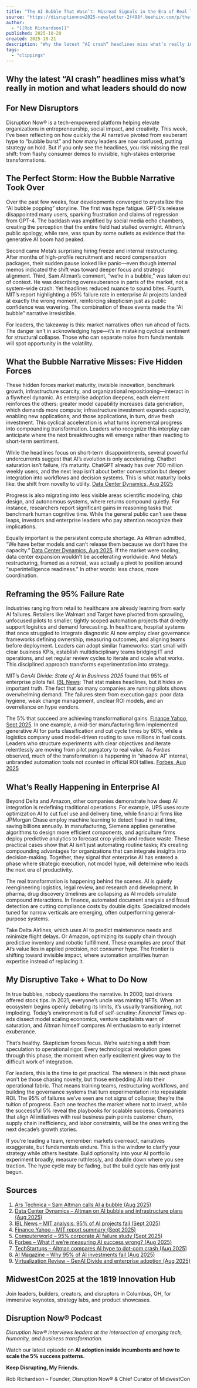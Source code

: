 ```yaml
---
title: "The AI Bubble That Wasn’t: Misread Signals in the Era of Real Transformation"
source: "https://disruptionnow2025-newsletter-2f498f.beehiiv.com/p/the-ai-bubble-that-wasn-t-misread-signals-in-the-era-of-real-transformation?utm_source=disruptionnow2025-newsletter-2f498f.beehiiv.com&utm_medium=newsletter&utm_campaign=the-ai-bubble-that-wasn-t-misread-signals-in-the-era-of-real-transformation"
author:
  - "[[Rob Richardson]]"
published: 2025-10-20
created: 2025-10-21
description: "Why the latest “AI crash” headlines miss what’s really in motion and what leaders should do now"
tags:
  - "clippings"
---
```

## Why the latest “AI crash” headlines miss what’s really in motion and what leaders should do now

## For New Disruptors

Disruption Now® is a tech-empowered platform helping elevate organizations in entrepreneurship, social impact, and creativity. This week, I’ve been reflecting on how quickly the AI narrative pivoted from exuberant hype to “bubble burst” and how many leaders are now confused, putting strategy on hold. But if you only see the headlines, you risk missing the real shift: from flashy consumer demos to invisible, high-stakes enterprise transformations.

## The Perfect Storm: How the Bubble Narrative Took Over

Over the past few weeks, four developments converged to crystallize the “AI bubble popping” storyline. The first was hype fatigue. GPT-5’s release disappointed many users, sparking frustration and claims of regression from GPT-4. The backlash was amplified by social media echo chambers, creating the perception that the entire field had stalled overnight. Altman’s public apology, while rare, was spun by some outlets as evidence that the generative AI boom had peaked.

Second came Meta’s surprising hiring freeze and internal restructuring. After months of high-profile recruitment and record compensation packages, their sudden pause looked like panic—even though internal memos indicated the shift was toward deeper focus and strategic alignment. Third, Sam Altman’s comment, “we’re in a bubble,” was taken out of context. He was describing overexuberance in parts of the market, not a system-wide crash. Yet headlines reduced nuance to sound bites. Fourth, MIT’s report highlighting a 95% failure rate in enterprise AI projects landed at exactly the wrong moment, reinforcing skepticism just as public confidence was wavering. The combination of these events made the “AI bubble” narrative irresistible.

For leaders, the takeaway is this: market narratives often run ahead of facts. The danger isn’t in acknowledging hype—it’s in mistaking cyclical sentiment for structural collapse. Those who can separate noise from fundamentals will spot opportunity in the volatility.

## What the Bubble Narrative Misses: Five Hidden Forces

These hidden forces market maturity, invisible innovation, benchmark growth, infrastructure scarcity, and organizational repositioning—interact in a flywheel dynamic. As enterprise adoption deepens, each element reinforces the others: greater model capability increases data generation, which demands more compute; infrastructure investment expands capacity, enabling new applications; and those applications, in turn, drive fresh investment. This cyclical acceleration is what turns incremental progress into compounding transformation. Leaders who recognize this interplay can anticipate where the next breakthroughs will emerge rather than reacting to short-term sentiment.

While the headlines focus on short-term disappointments, several powerful undercurrents suggest that AI’s evolution is only accelerating. Chatbot saturation isn’t failure, it’s maturity. ChatGPT already has over 700 million weekly users, and the next leap isn’t about better conversation but deeper integration into workflows and decision systems. This is what maturity looks like: the shift from novelty to utility. [Data Center Dynamics, Aug 2025](https://www.datacenterdynamics.com/en/news/openai-ceo-sam-altman-suggests-ai-is-a-bubble-says-company-will-spend-trillions-on-ai-infrastructure?utm_source=disruptionnow2025-newsletter-2f498f.beehiiv.com&utm_medium=newsletter&utm_campaign=the-ai-bubble-that-wasn-t-misread-signals-in-the-era-of-real-transformation)

Progress is also migrating into less visible areas scientific modeling, chip design, and autonomous systems, where returns compound quietly. For instance, researchers report significant gains in reasoning tasks that benchmark human cognitive time. While the general public can’t see these leaps, investors and enterprise leaders who pay attention recognize their implications.

Equally important is the persistent compute shortage. As Altman admitted, “We have better models and can’t release them because we don’t have the capacity.” [Data Center Dynamics, Aug 2025](https://www.datacenterdynamics.com/en/news/openai-ceo-sam-altman-suggests-ai-is-a-bubble-says-company-will-spend-trillions-on-ai-infrastructure?utm_source=disruptionnow2025-newsletter-2f498f.beehiiv.com&utm_medium=newsletter&utm_campaign=the-ai-bubble-that-wasn-t-misread-signals-in-the-era-of-real-transformation). If the market were cooling, data center expansion wouldn’t be accelerating worldwide. And Meta’s restructuring, framed as a retreat, was actually a pivot to position around “superintelligence readiness.” In other words: less chaos, more coordination.

## Reframing the 95% Failure Rate

Industries ranging from retail to healthcare are already learning from early AI failures. Retailers like Walmart and Target have pivoted from sprawling, unfocused pilots to smaller, tightly scoped automation projects that directly support logistics and demand forecasting. In healthcare, hospital systems that once struggled to integrate diagnostic AI now employ clear governance frameworks defining ownership, measuring outcomes, and aligning teams before deployment. Leaders can adopt similar frameworks: start small with clear business KPIs, establish multidisciplinary teams bridging IT and operations, and set regular review cycles to iterate and scale what works. This disciplined approach transforms experimentation into strategy.

MIT’s *GenAI Divide: State of AI in Business 2025* found that 95% of enterprise pilots fail. [IBL News](https://iblnews.org/mits-analysis-says-that-95-of-enterprise-ai-projects-drive-no-revenue-growth?utm_source=disruptionnow2025-newsletter-2f498f.beehiiv.com&utm_medium=newsletter&utm_campaign=the-ai-bubble-that-wasn-t-misread-signals-in-the-era-of-real-transformation): That stat makes headlines, but it hides an important truth. The fact that so many companies are running pilots shows overwhelming demand. The failures stem from execution gaps: poor data hygiene, weak change management, unclear ROI models, and an overreliance on hype vendors.

The 5% that succeed are achieving transformational gains. [Finance Yahoo, Sept 2025](https://finance.yahoo.com/news/mit-report-95-generative-ai-105412686.html?utm_source=disruptionnow2025-newsletter-2f498f.beehiiv.com&utm_medium=newsletter&utm_campaign=the-ai-bubble-that-wasn-t-misread-signals-in-the-era-of-real-transformation). In one example, a mid-tier manufacturing firm implemented generative AI for parts classification and cut cycle times by 60%, while a logistics company used model-driven routing to save millions in fuel costs. Leaders who structure experiments with clear objectives and iterate relentlessly are moving from pilot purgatory to real value. As *Forbes* observed, much of the transformation is happening in “shadow AI” internal, unbranded automation tools not counted in official ROI tallies. [Forbes, Aug 2025](https://www.forbes.com/sites/arafatkabir/2025/08/26/mit-report-says-ai-is-failing-but-what-if-we-are-measuring-wrong?utm_source=disruptionnow2025-newsletter-2f498f.beehiiv.com&utm_medium=newsletter&utm_campaign=the-ai-bubble-that-wasn-t-misread-signals-in-the-era-of-real-transformation)

## What’s Really Happening in Enterprise AI

Beyond Delta and Amazon, other companies demonstrate how deep AI integration is redefining traditional operations. For example, UPS uses route optimization AI to cut fuel use and delivery time, while financial firms like JPMorgan Chase employ machine learning to detect fraud in real time, saving billions annually. In manufacturing, Siemens applies generative algorithms to design more efficient components, and agriculture firms deploy predictive analytics to forecast crop yields and reduce waste. These practical cases show that AI isn’t just automating routine tasks; it’s creating compounding advantages for organizations that can integrate insights into decision-making. Together, they signal that enterprise AI has entered a phase where strategic execution, not model hype, will determine who leads the next era of productivity.

The real transformation is happening behind the scenes. AI is quietly reengineering logistics, legal review, and research and development. In pharma, drug discovery timelines are collapsing as AI models simulate compound interactions. In finance, automated document analysis and fraud detection are cutting compliance costs by double digits. Specialized models tuned for narrow verticals are emerging, often outperforming general-purpose systems.

Take Delta Airlines, which uses AI to predict maintenance needs and minimize flight delays. Or Amazon, optimizing its supply chain through predictive inventory and robotic fulfillment. These examples are proof that AI’s value lies in applied precision, not consumer hype. The frontier is shifting toward invisible impact, where automation amplifies human expertise instead of replacing it.

## My Disruptive Take + What to Do Now

In true bubbles, nobody questions the narrative. In 2000, taxi drivers offered stock tips. In 2021, everyone’s uncle was minting NFTs. When an ecosystem begins openly debating its limits, it’s usually transitioning, not imploding. Today’s environment is full of self-scrutiny: *Financial Times* op-eds dissect model scaling economics, venture capitalists warn of saturation, and Altman himself compares AI enthusiasm to early internet exuberance.

That’s healthy. Skepticism forces focus. We’re watching a shift from speculation to operational rigor. Every technological revolution goes through this phase, the moment when early excitement gives way to the difficult work of integration.

For leaders, this is the time to get practical. The winners in this next phase won’t be those chasing novelty, but those embedding AI into their operational fabric. That means training teams, restructuring workflows, and building the governance systems that turn experimentation into repeatable ROI. The 95% of failures we’ve seen are not signs of collapse; they’re the tuition of progress. Each one teaches the market where not to invest, while the successful 5% reveal the playbooks for scalable success. Companies that align AI initiatives with real business pain points customer churn, supply chain inefficiency, and labor constraints, will be the ones writing the next decade’s growth stories.

If you’re leading a team, remember: markets overreact, narratives exaggerate, but fundamentals endure. This is the window to clarify your strategy while others hesitate. Build optionality into your AI portfolio experiment broadly, measure ruthlessly, and double down where you see traction. The hype cycle may be fading, but the build cycle has only just begun.

## Sources

1. [Ars Technica – Sam Altman calls AI a bubble (Aug 2025)](https://arstechnica.com/information-technology/2025/08/sam-altman-calls-ai-a-bubble-while-seeking-500b-valuation-for-openai?utm_source=disruptionnow2025-newsletter-2f498f.beehiiv.com&utm_medium=newsletter&utm_campaign=the-ai-bubble-that-wasn-t-misread-signals-in-the-era-of-real-transformation)
2. [Data Center Dynamics – Altman on AI bubble and infrastructure plans (Aug 2025)](https://www.datacenterdynamics.com/en/news/openai-ceo-sam-altman-suggests-ai-is-a-bubble-says-company-will-spend-trillions-on-ai-infrastructure?utm_source=disruptionnow2025-newsletter-2f498f.beehiiv.com&utm_medium=newsletter&utm_campaign=the-ai-bubble-that-wasn-t-misread-signals-in-the-era-of-real-transformation)
3. [IBL News – MIT analysis: 95% of AI projects fail (Sept 2025)](https://iblnews.org/mits-analysis-says-that-95-of-enterprise-ai-projects-drive-no-revenue-growth?utm_source=disruptionnow2025-newsletter-2f498f.beehiiv.com&utm_medium=newsletter&utm_campaign=the-ai-bubble-that-wasn-t-misread-signals-in-the-era-of-real-transformation)
4. [Finance Yahoo – MIT report summary (Sept 2025)](https://finance.yahoo.com/news/mit-report-95-generative-ai-105412686.html?utm_source=disruptionnow2025-newsletter-2f498f.beehiiv.com&utm_medium=newsletter&utm_campaign=the-ai-bubble-that-wasn-t-misread-signals-in-the-era-of-real-transformation)
5. [Computerworld – 95% corporate AI failure study (Sept 2025)](https://www.computerworld.com/article/4042361/study-95-percent-of-corporate-generative-ai-projects-fail.html?utm_source=disruptionnow2025-newsletter-2f498f.beehiiv.com&utm_medium=newsletter&utm_campaign=the-ai-bubble-that-wasn-t-misread-signals-in-the-era-of-real-transformation)
6. [Forbes – What if we’re measuring AI success wrong? (Aug 2025)](https://www.forbes.com/sites/arafatkabir/2025/08/26/mit-report-says-ai-is-failing-but-what-if-we-are-measuring-wrong?utm_source=disruptionnow2025-newsletter-2f498f.beehiiv.com&utm_medium=newsletter&utm_campaign=the-ai-bubble-that-wasn-t-misread-signals-in-the-era-of-real-transformation)
7. [TechStartups – Altman compares AI hype to dot-com crash (Aug 2025)](https://techstartups.com/2025/08/18/ai-is-in-a-bubble-openai-ceo-sam-altman-compares-ai-hype-to-the-dot-com-crash?utm_source=disruptionnow2025-newsletter-2f498f.beehiiv.com&utm_medium=newsletter&utm_campaign=the-ai-bubble-that-wasn-t-misread-signals-in-the-era-of-real-transformation)
8. [AI Magazine – Why 95% of AI investments fail (Aug 2025)](https://aimagazine.com/news/mit-why-95-of-enterprise-ai-investments-fail-to-deliver?utm_source=disruptionnow2025-newsletter-2f498f.beehiiv.com&utm_medium=newsletter&utm_campaign=the-ai-bubble-that-wasn-t-misread-signals-in-the-era-of-real-transformation)
9. [Virtualization Review – GenAI Divide and enterprise adoption (Aug 2025)](https://virtualizationreview.com/articles/2025/08/19/mit-report-finds-most-ai-business-investments-fail-reveals-genai-divide.aspx?utm_source=disruptionnow2025-newsletter-2f498f.beehiiv.com&utm_medium=newsletter&utm_campaign=the-ai-bubble-that-wasn-t-misread-signals-in-the-era-of-real-transformation)

## MidwestCon 2025 at the 1819 Innovation Hub

Join leaders, builders, creators, and disruptors in Columbus, OH, for immersive keynotes, strategy labs, and product showcases.

## Disruption Now® Podcast

*Disruption Now® interviews leaders at the intersection of emerging tech, humanity, and business transformation.*

Watch our latest episode on **AI adoption inside incumbents and how to scale the 5% success patterns.**

**Keep Disrupting, My Friends.**

Rob Richardson – Founder, Disruption Now® & Chief Curator of MidwestCon